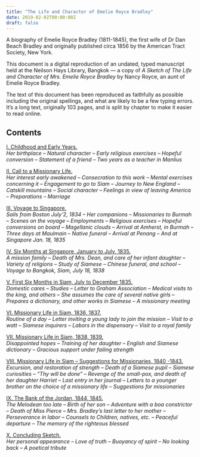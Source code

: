 ```yaml
---
title: "The Life and Character of Emelie Royce Bradley"
date: 2019-02-02T00:00:00Z
draft: false
---
```

A biography of Emelie Royce Bradley (1811-1845), the first wife of Dr Dan Beach Bradley and originally published circa 1856 by the American Tract Society, New York.

This document is a digital reproduction of an undated, typed manuscript held at the Neilson Hays Library, Bangkok — a copy of _A Sketch of The Life and Character of Mrs. Emelie Royce Bradley_ by Nancy Royce, an aunt of Emelie Royce Bradley.

The text of this document has been reproduced as faithfully as possible including the original spellings, and what are likely to be a few typing errors. It’s a long text, originally 103 pages, and is split by chapter to make it easier to read online.

## Contents

[I. Childhood and Early Years.](/publications/emelie_royce_bradley/chapter-1/)  
_Her birthplace – Natural character – Early religious exercises – Hopeful conversion – Statement of a friend – Two years as a teacher in Manlius_

[II. Call to a Missionary Life.](/publications/emelie_royce_bradley/chapter-2/)  
_Her interest early awakened – Consecration to this work – Mental exercises concerning it – Engagement to go to Siam – Journey to New England – Catskill mountains – Social character – Feelings in view of leaving America – Preparations – Marriage_

[III. Voyage to Singapore.](/publications/emelie_royce_bradley/chapter-3/)  
_Sails from Boston July’2, 1834 – Her companions – Missionaries to Burmah – Scenes on the voyage – Employments – Religious exercises – Hopeful conversions on board – Magellanic clouds – Arrival at Amherst, in Burmah – Three days at Maulmain – Native funeral – Arrival at Penang – And at Singapore Jan. 18, 1835_

[IV. Six Months at Singapore, January to July, 1835.](/publications/emelie_royce_bradley/chapter-4/)  
_A mission family – Death of Mrs. Dean, and care of her infant daughter – Variety of religions – Study of Siamese – Chinese funeral, and school – Voyage to Bangkok, Siam, July 18, 1838_

[V. First Six Months in Siam, July to December 1835.](/publications/emelie_royce_bradley/chapter-5/)  
_Domestic cares – Studies – Letter to Graham Association – Medical visits to the king, and others – She assumes the care of several native girls – Prepares a dictionary, and other works in Siamese – A missionary meeting_

[VI. Missionary Life in Siam, 1836, 1837.](/publications/emelie_royce_bradley/chapter-6/)  
_Routine of a day – Letter inviting a young lady to join the mission – Visit to a watt – Siamese inquirers – Labors in the dispensary – Visit to a royal family_

[VII. Missionary Life in Siam, 1838, 1839.](/publications/emelie_royce_bradley/chapter-7/)  
_Disappointed hopes – Training of her daughter – English and Siamese dictionary – Gracious support under failing strength_

[VIII. Missionary Life in Siam – Suggestions for Missionaries, 1840 -1843.](/publications/emelie_royce_bradley/chapter-8/)  
_Excursion, and restoration of strength – Death of a Siamese pupil – Siamese curiosities – “Thy will be done” – Revenge of the small-pox, and death of her daughter Harriet – Last entry in her journal – Letters to a younger brother on the choice of a missionary life – Suggestions for missionaries_

[IX. The Bank of the Jordan, 1844, 1845.](/publications/emelie_royce_bradley/chapter-9/)  
_The Melodean too late – Birth of her son – Adventure with a boa constrictor – Death of Miss Pierce – Mrs. Bradley’s last letter to her mother – Perseverance in labor – Counsels to Children, natives, etc. – Peaceful departure – The memory of the righteous blessed_

[X. Concluding Sketch.](/publications/emelie_royce_bradley/chapter-10/)  
_Her personal appearance – Love of truth – Buoyancy of spirit – No looking back – A poetical tribute_
